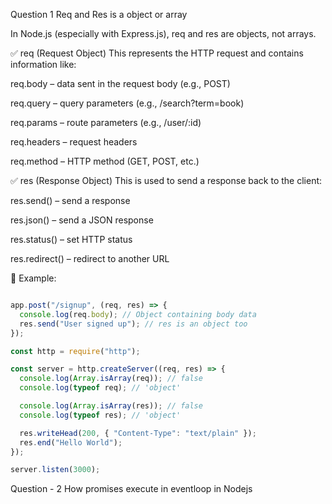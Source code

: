 Question 1 Req and Res  is a object or array

In Node.js (especially with Express.js), req and res are objects, not arrays.

✅ req (Request Object)
This represents the HTTP request and contains information like:

req.body – data sent in the request body (e.g., POST)

req.query – query parameters (e.g., /search?term=book)

req.params – route parameters (e.g., /user/:id)

req.headers – request headers

req.method – HTTP method (GET, POST, etc.)

✅ res (Response Object)
This is used to send a response back to the client:

res.send() – send a response

res.json() – send a JSON response

res.status() – set HTTP status

res.redirect() – redirect to another URL

🧠 Example:
```js

app.post("/signup", (req, res) => {
  console.log(req.body); // Object containing body data
  res.send("User signed up"); // res is an object too
});

```

```js
const http = require("http");

const server = http.createServer((req, res) => {
  console.log(Array.isArray(req)); // false
  console.log(typeof req); // 'object'

  console.log(Array.isArray(res)); // false
  console.log(typeof res); // 'object'

  res.writeHead(200, { "Content-Type": "text/plain" });
  res.end("Hello World");
});

server.listen(3000);
```

Question - 2 How promises execute in eventloop in Nodejs